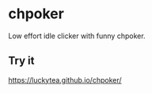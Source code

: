 # chpoker

Low effort idle clicker with funny chpoker.

## Try it

<https://luckytea.github.io/chpoker/>
